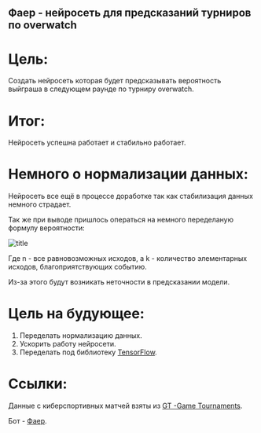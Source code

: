 ## Фаер - нейросеть для предсказаний турниров по overwatch
# Цель:
Создать нейросеть которая будет предсказывать вероятность выйграша в следующем раунде по турниру overwatch.
# Итог:
Нейросеть успешна работает и стабильно работает.
# Немного о нормализации данных:
Нейросеть все ещё в процессе доработке так как стабилизация данных немного страдает.

Так же при выводе пришлось операться на немного переделаную формулу вероятности:

![title](predict.png"Title")

Где n - все равновозможных исходов, а k - количество элементарных исходов, благоприятствующих событию.

Из-за этого будут возникать неточности в предсказании модели.
# Цель на будующее:
1. Переделать нормализацию данных. 
2. Ускорить работу нейросети. 
3. Переделать под библиотеку [TensorFlow](https://www.tensorflow.org/).
# Ссылки: 
Данные с киберспортивных матчей взяты из [GT -Game Tournaments](https://game-tournaments.com/overwatch).

Бот - [Фаер](https://t.me/Fire_Help_Me_bot).
